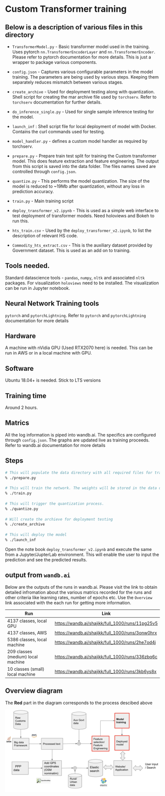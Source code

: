 # Custom Transformer training

## Below is a description of various files in this directory 

- `TransformerModel.py` - Basic transformer model used in the training. Uses pytorch `nn.TransformerEncoderLayer` and `nn.TransformerEncoder`. Please refer to pytorch documentation for more details. This is just a wrapper to package various components.

- `config.json`  - Captures various configurable parameters in the model training. The parameters are being used by various steps. Keeping them separately reduces  mismatch between various stages. 

- `create_archive` - Used for deployment testing along with quantization. Shell script for creating the mar archive file used by `torchserv`. Refer to `torchserv` documentation for further details.

- `do_inference_single.py` - Used for single sample inference testing for the model.

- `launch_inf` : Shell script file for local deployment of model with Docker. Contains the curl commands used for testing.

- `model_handler.py` - defines a custom model handler as required by torchserv.

- `prepare.py` -  Prepare train test split for training the Custom transformer model. This does feature extraction and feature engineering.  The output from this script is saved into the data folder. The files names saved are controlled through `config.json`. 
 
- `quantize.py` - This performs the model quantization.  The size of the model is reduced to ~19Mb after quantization, without any loss in prediction accuracy.

- `train.py` - Main training script

- `deploy_transformer_v2.ipynb` - This is used as a simple web interface to test deployment of  transformer models. Need holoviews and Bokeh to run this. 

- `hts_train.csv` - Used by the `deploy_transformer_v2.ipynb`, to list the description of relevant HS code.

- `Commodity_hts_extract.csv` - This is the auxiliary dataset provided by Government dataset. This is used as an add on to training.


## Tools needed.

Standard datascience tools - `pandas`, `numpy`, `nltk` and associated `nltk` packages.  For visualization `holoviews` need to be installed.  The visualization can be run in Jupyter notebook.

## Neural Network Training tools 

`pytorch` and `pytorchLightning`. Refer to `pytorch` and `pytorchLightning` documentation for more details

## Hardware

A machine with nVidia GPU (Used RTX2070 here) is needed.  This can be run in AWS or in a local machine with GPU.

## Software

Ubuntu 18.04+ is needed. Stick to LTS versions

## Training time

Around 2 hours. 

## Matrics

All the log information is piped into wandb.ai. The specifics are configured through `config.json`. The graphs are updated live as training proceeds. Refer to wandb.ai documentation for more details

## Steps

```bash
# This will populate the data directory with all required files for training
% ./prepare.py

# This will train the network. The weights will be stored in the data directory
% ./train.py

# This will trigger the quantization process.
% ./quantize.py

# Will create the archieve for deployment testing
% ./create_archive

# This will deploy the model
% ./launch_inf

```

Open the note book `deploy_transformer_v2.ipynb` and execute the same from a Jupyter/JupterLab environment. This will enable the user to input the prediction and see the predicted results. 


## output from `wandb.ai`


Below are the outputs of the runs in wandb.ai.
Please visit the link to obtain detailed infromation about the various matrics recorded for the runs and other criteria like learning rates, number of epochs etc. Use the `Overview` link associated with the each run for getting more information.


| Run                                | Link                                             |
|------------------------------------|--------------------------------------------------|
| 4137 classes, local GPU            | https://wandb.ai/shajikk/full_1000/runs/11pg25v5 |
| 4137 classes, AWS                  | https://wandb.ai/shajikk/full_1000/runs/3onw0hrx |
| 5386 classes, local machine        | https://wandb.ai/shajikk/full_1000/runs/2he7od4j |
| 209 classes (medium) local machine | https://wandb.ai/shajikk/full_1000/runs/336zbq6c |
| 10 classes (small) local machine   | https://wandb.ai/shajikk/full_1000/runs/3kb6ys8x |

## Overview diagram

The **Red** part in the diagram corresponds to the process descibed above

![alt text](https://raw.githubusercontent.com/ajhoop/MIDS_Capstone/master/src/Transformer_v2/fig.png)





